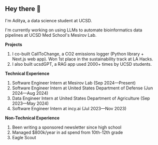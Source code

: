 ## Hey there 👋

I'm Aditya, a data science student at UCSD.

I'm currently working on using LLMs to automate bioinformatics data pipelines at UCSD Med School's Mesirov Lab.

**Projects**
1. I co-built CallToChange, a CO2 emissions logger (Python library + Next.js web app). Won 1st place in the sustainability track at LA Hacks.
2. I also built ucsdGPT, a RAG app used 2000+ times by UCSD students.

**Technical Experience**
1. Software Engineer Intern at Mesirov Lab (Sep 2024—Present)
2. Software Engineer Intern at United States Department of Defense (Jun 2024—Aug 2024)
3. Data Engineer Intern at United States Department of Agriculture (Sep 2023—May 2024)
4. Software Engineer Intern at incy.ai (Jul 2023—Nov 2023)

**Non-Technical Experience**
1. Been writing a sponsored newsletter since high school
2. Managed $800k/year in ad spend from 10th-12th grade
3. Eagle Scout
